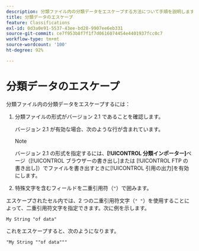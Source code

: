 ```yaml
---
description: 分類ファイル内の分類データをエスケープする方法について手順を説明します。
title: 分類データのエスケープ
feature: Classifications
exl-id: 0d3a0e91-5537-43ee-bd28-9907ee6eb331
source-git-commit: ce7f953b8f7f1f7d0616074454e4401937fcc0c7
workflow-type: tm+mt
source-wordcount: '100'
ht-degree: 92%

---
```


# 分類データのエスケープ

分類ファイル内の分類データをエスケープするには：

<!--Meike, please check this page against orginal. It might be missing information. -->

1. 分類ファイルの形式がバージョン 2.1 であることを確認します。

   バージョン 2.1 が有効な場合、次のような行が含まれています。

   >[!NOTE]
   >
   >バージョン 2.1 の形式を指定するには、**[!UICONTROL 分類インポーター]**&#x200B;ページ（[!UICONTROL ブラウザーの書き出し]または [!UICONTROL FTP の書き出し]）でファイルを書き出すときに[!UICONTROL 引用の出力]を有効にします。

1. 特殊文字を含むフィールドを二重引用符（`"`）で囲みます。

エスケープされたセル内では、2 つの二重引用符文字（`" "`）を使用することによって、二重引用符文字を指定できます。次に例を示します。

```
My String "of data"
```

これをエスケープすると、次のようになります。

```
"My String ""of data"""
```
